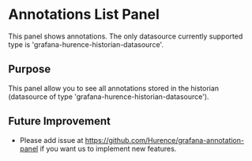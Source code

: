 # Annotations List Panel

This panel shows annotations. The only datasource currently supported type is 'grafana-hurence-historian-datasource'.

## Purpose

This panel allow you to see all annotations stored in the historian (datasource of type 'grafana-hurence-historian-datasource').

## Future Improvement

* Please add issue at https://github.com/Hurence/grafana-annotation-panel if you want us to implement new features.




